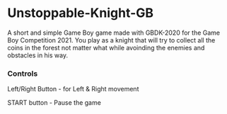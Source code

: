 # Unstoppable-Knight-GB

A short and simple Game Boy game made with GBDK-2020 for the Game Boy Competition 2021. 
You play as a knight that will try to collect all the coins in the forest not matter what while avoinding the enemies and obstacles in his way.

### Controls
Left/Right Button - for Left & Right movement

START button - Pause the game
